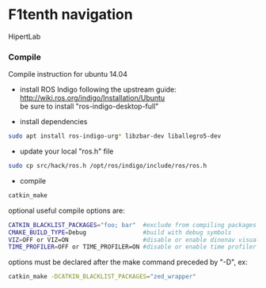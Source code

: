 # F1tenth navigation #
HipertLab

### Compile ###

Compile instruction for ubuntu 14.04

- install ROS Indigo following the upstream guide:
  http://wiki.ros.org/indigo/Installation/Ubuntu </br>
  be sure to install "ros-indigo-desktop-full"
    
- install dependencies
```bash
sudo apt install ros-indigo-urg* libzbar-dev liballegro5-dev
```
- update your local "ros.h" file
```bash
sudo cp src/hack/ros.h /opt/ros/indigo/include/ros/ros.h 
```

- compile
```bash
catkin_make
```

optional useful compile options are:
```bash
CATKIN_BLACKLIST_PACKAGES="foo; bar"  #exclude from compiling packages 
CMAKE_BUILD_TYPE=Debug                #build with debug symbols
VIZ=OFF or VIZ=ON                     #disable or enable dinonav visualization
TIME_PROFILER=OFF or TIME_PROFILER=ON #disable or enable time profiler
```
options must be declared after the make command preceded by "-D", ex:
```bash
catkin_make -DCATKIN_BLACKLIST_PACKAGES="zed_wrapper"
```
